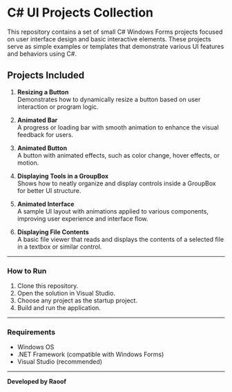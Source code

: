 # C# UI Projects Collection

This repository contains a set of small C# Windows Forms projects focused on user interface design and basic interactive elements. These projects serve as simple examples or templates that demonstrate various UI features and behaviors using C#.

## Projects Included

1. **Resizing a Button**  
   Demonstrates how to dynamically resize a button based on user interaction or program logic.

2. **Animated Bar**  
   A progress or loading bar with smooth animation to enhance the visual feedback for users.

3. **Animated Button**  
   A button with animated effects, such as color change, hover effects, or motion.

4. **Displaying Tools in a GroupBox**  
   Shows how to neatly organize and display controls inside a GroupBox for better UI structure.

5. **Animated Interface**  
   A sample UI layout with animations applied to various components, improving user experience and interface flow.

6. **Displaying File Contents**  
   A basic file viewer that reads and displays the contents of a selected file in a textbox or similar control.

---

### How to Run

1. Clone this repository.
2. Open the solution in Visual Studio.
3. Choose any project as the startup project.
4. Build and run the application.

---

### Requirements

- Windows OS
- .NET Framework (compatible with Windows Forms)
- Visual Studio (recommended)

---

**Developed by Raoof**
